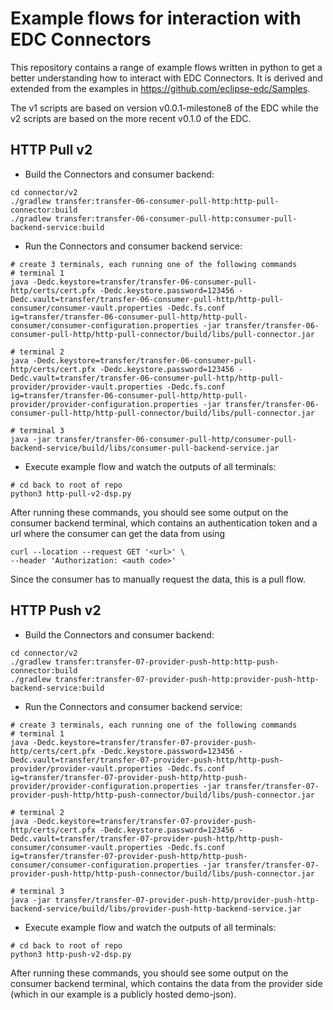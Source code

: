 # Example flows for interaction with EDC Connectors
This repository contains a range of example flows written in python to get a better understanding how to interact with EDC Connectors.
It is derived and extended from the examples in https://github.com/eclipse-edc/Samples.

The v1 scripts are based on version v0.0.1-milestone8 of the EDC while the v2 scripts are based on the more recent v0.1.0 of the EDC.

## HTTP Pull v2
- Build the Connectors and consumer backend:
``` 
cd connector/v2
./gradlew transfer:transfer-06-consumer-pull-http:http-pull-connector:build 
./gradlew transfer:transfer-06-consumer-pull-http:consumer-pull-backend-service:build
```
- Run the Connectors and consumer backend service:
``` 
# create 3 terminals, each running one of the following commands
# terminal 1
java -Dedc.keystore=transfer/transfer-06-consumer-pull-http/certs/cert.pfx -Dedc.keystore.password=123456 -Dedc.vault=transfer/transfer-06-consumer-pull-http/http-pull-consumer/consumer-vault.properties -Dedc.fs.conf
ig=transfer/transfer-06-consumer-pull-http/http-pull-consumer/consumer-configuration.properties -jar transfer/transfer-06-consumer-pull-http/http-pull-connector/build/libs/pull-connector.jar

# terminal 2
java -Dedc.keystore=transfer/transfer-06-consumer-pull-http/certs/cert.pfx -Dedc.keystore.password=123456 -Dedc.vault=transfer/transfer-06-consumer-pull-http/http-pull-provider/provider-vault.properties -Dedc.fs.conf
ig=transfer/transfer-06-consumer-pull-http/http-pull-provider/provider-configuration.properties -jar transfer/transfer-06-consumer-pull-http/http-pull-connector/build/libs/pull-connector.jar

# terminal 3
java -jar transfer/transfer-06-consumer-pull-http/consumer-pull-backend-service/build/libs/consumer-pull-backend-service.jar
``` 
- Execute example flow and watch the outputs of all terminals:
``` 
# cd back to root of repo
python3 http-pull-v2-dsp.py
``` 

After running these commands, you should see some output on the consumer backend terminal, which contains an authentication token and a url where the consumer can get the data from using
```
curl --location --request GET '<url>' \
--header 'Authorization: <auth code>'
```
Since the consumer has to manually request the data, this is a pull flow.


## HTTP Push v2
- Build the Connectors and consumer backend:
``` 
cd connector/v2
./gradlew transfer:transfer-07-provider-push-http:http-push-connector:build
./gradlew transfer:transfer-07-provider-push-http:provider-push-http-backend-service:build
```
- Run the Connectors and consumer backend service:
``` 
# create 3 terminals, each running one of the following commands
# terminal 1
java -Dedc.keystore=transfer/transfer-07-provider-push-http/certs/cert.pfx -Dedc.keystore.password=123456 -Dedc.vault=transfer/transfer-07-provider-push-http/http-push-provider/provider-vault.properties -Dedc.fs.conf
ig=transfer/transfer-07-provider-push-http/http-push-provider/provider-configuration.properties -jar transfer/transfer-07-provider-push-http/http-push-connector/build/libs/push-connector.jar

# terminal 2
java -Dedc.keystore=transfer/transfer-07-provider-push-http/certs/cert.pfx -Dedc.keystore.password=123456 -Dedc.vault=transfer/transfer-07-provider-push-http/http-push-consumer/consumer-vault.properties -Dedc.fs.conf
ig=transfer/transfer-07-provider-push-http/http-push-consumer/consumer-configuration.properties -jar transfer/transfer-07-provider-push-http/http-push-connector/build/libs/push-connector.jar

# terminal 3
java -jar transfer/transfer-07-provider-push-http/provider-push-http-backend-service/build/libs/provider-push-http-backend-service.jar
``` 
- Execute example flow and watch the outputs of all terminals:
``` 
# cd back to root of repo
python3 http-push-v2-dsp.py
``` 
After running these commands, you should see some output on the consumer backend terminal, which contains the data from the provider side (which in our example is a publicly hosted demo-json).